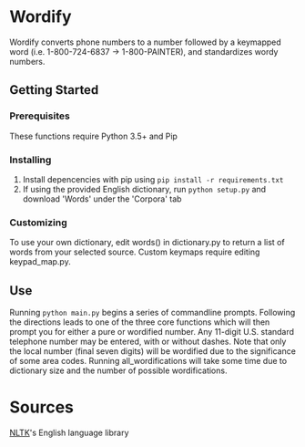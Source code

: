 # Wordify
Wordify converts phone numbers to a number followed by a keymapped word (i.e. 1-800-724-6837 -> 1-800-PAINTER), and standardizes wordy numbers.
## Getting Started
### Prerequisites
These functions require Python 3.5+ and Pip
### Installing
1. Install depencencies with pip using `pip install -r requirements.txt`
2. If using the provided English dictionary, run `python setup.py` and download 'Words' under the 'Corpora' tab
### Customizing
To use your own dictionary, edit words() in dictionary.py to return a list of words from your selected source. Custom keymaps require editing keypad_map.py.
## Use
Running `python main.py` begins a series of commandline prompts. Following the directions leads to one of the three core functions which will then prompt you for either a pure or wordified number. Any 11-digit U.S. standard telephone number may be entered, with or without dashes. Note that only the local number (final seven digits) will be wordified due to the significance of some area codes. Running all_wordifications will take some time due to dictionary size and the number of possible wordifications. 
# Sources
[NLTK](https://nltk.org)'s English language library